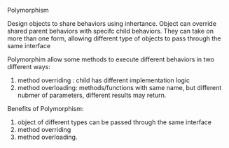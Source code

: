Polymorphism

Design objects to share behaviors using inhertance. Object can override shared parent behaviors with specifc child behaviors. They can take on more than one form, allowing different type of objects to pass through the same interface

Polymorphim allow some methods to execute different behaviors in two different ways:
1. method overriding : child has different implementation logic
2. method overloading: methods/functions with same name, but different nubmer of parameters, different results may return.

Benefits of Polymorphism:
1. object of different types can be passed through the same interface
2. method overriding
3. method overloading.




